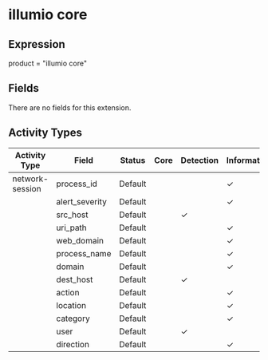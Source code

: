 illumio core
============

Expression
----------

product = "illumio core"

Fields
------

There are no fields for this extension.

Activity Types
--------------

| Activity Type   | Field          | Status  | Core | Detection | Informational |
| --------------- | -------------- | ------- | ---- | --------- | ------------- |
| network-session | process_id     | Default |      |           | &#10003;      |
|                 | alert_severity | Default |      |           | &#10003;      |
|                 | src_host       | Default |      | &#10003;  |               |
|                 | uri_path       | Default |      |           | &#10003;      |
|                 | web_domain     | Default |      |           | &#10003;      |
|                 | process_name   | Default |      |           | &#10003;      |
|                 | domain         | Default |      |           | &#10003;      |
|                 | dest_host      | Default |      | &#10003;  |               |
|                 | action         | Default |      |           | &#10003;      |
|                 | location       | Default |      |           | &#10003;      |
|                 | category       | Default |      |           | &#10003;      |
|                 | user           | Default |      | &#10003;  |               |
|                 | direction      | Default |      |           | &#10003;      |

